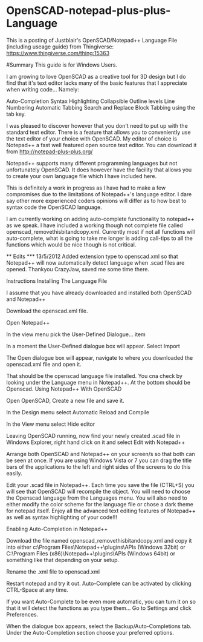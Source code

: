 # OpenSCAD-notepad-plus-plus-Language
This is a posting of Justblair's OpenSCAD/Notepad++ Language File (including useage guide) from Thingiverse: https://www.thingiverse.com/thing:15363

#Summary This guide is for Windows Users.

I am growing to love OpenSCAD as a creative tool for 3D design but I do find that it's text editor lacks many of the basic features that I appreciate when writing code... Namely:

Auto-Completion Syntax Highlighting Collapsible Outline levels Line Numbering Automatic Tabbing Search and Replace Block Tabbing using the tab key.

I was pleased to discover however that you don't need to put up with the standard text editor. There is a feature that allows you to conveniently use the text editor of your choice with OpenSCAD. My editor of choice is Notepad++ a fast well featured open source text editor. You can download it from http://notepad-plus-plus.org/

Notepad++ supports many different programming languages but not unfortunately OpenSCAD. It does however have the facility that allows you to create your own language file which I have included here.

This is definitely a work in progress as I have had to make a few compromises due to the limitations of Notepad++'s language editor. I dare say other more experienced coders opinions will differ as to how best to syntax code the OpenSCAD language.

I am currently working on adding auto-complete functionality to notepad++ as we speak. I have included a working though not complete file called openscad_removethisbitandcopy.xml. Currently most if not all functions will auto-complete, what is going to take me longer is adding call-tips to all the functions which would be nice though is not critical.

** Edits *** 13/5/2012 Added extension type to openscad.xml so that Notepad++ will now automatically detect language when .scad files are opened. Thankyou CrazyJaw, saved me some time there.

Instructions Installing The Language File

I assume that you have already downloaded and installed both OpenSCAD and Notepad++

Download the openscad.xml file.

Open Notepad++

In the view menu pick the User-Defined Dialogue... item

In a moment the User-Defined dialogue box will appear. Select Import

The Open dialogue box will appear, navigate to where you downloaded the openscad.xml file and open it.

That should be the openscad language file installed. You cna check by looking under the Language menu in Notepad++. At the bottom should be Openscad. Using Notepad++ With OpenSCAD

Open OpenSCAD, Create a new file and save it.

In the Design menu select Automatic Reload and Compile

In the View menu select Hide editor

Leaving OpenSCAD running, now find your newly created .scad file in Windows Explorer, right hand click on it and select Edit with Notepad++

Arrange both OpenSCAD and Notepad++ on your screen/s so that both can be seen at once. If you are using Windows Vista or 7 you can drag the title bars of the applications to the left and right sides of the screens to do this easily.

Edit your .scad file in Notepad++. Each time you save the file (CTRL+S) you will see that OpenSCAD will recompile the object. You will need to choose the Openscad language from the Languages menu. You will also need to either modify the color scheme for the language file or chose a dark theme for notepad itself. Enjoy all the advanced text editing features of Notepad++ as well as syntax highlighting of your code!!!

Enabling Auto-Completion in Notepad++

Download the file named openscad_removethisbitandcopy.xml and copy it into either c:\Program Files\Notepad++\plugins\APIs (Windows 32bit) or C:\Program Files (x86)\Notepad++\plugins\APIs (Windows 64bit) or something like that depending on your setup.

Rename the .xml file to openscad.xml

Restart notepad and try it out. Auto-Complete can be activated by clicking CTRL-Space at any time.

If you want Auto-Complete to be even more automatic, you can turn it on so that it will detect the functions as you type them... Go to Settings and click Preferences.

When the dialogue box appears, select the Backup/Auto-Completions tab. Under the Auto-Completion section choose your preferred options.
